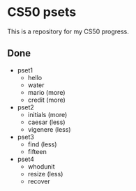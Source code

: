 # CS50 psets

This is a repository for my CS50 progress.

## Done

- pset1
  - hello
  - water
  - mario (more)
  - credit (more)
- pset2
  - initials (more)
  - caesar (less)
  - vigenere (less)
- pset3
  - find (less)
  - fifteen
- pset4
  - whodunit
  - resize (less)
  - recover

